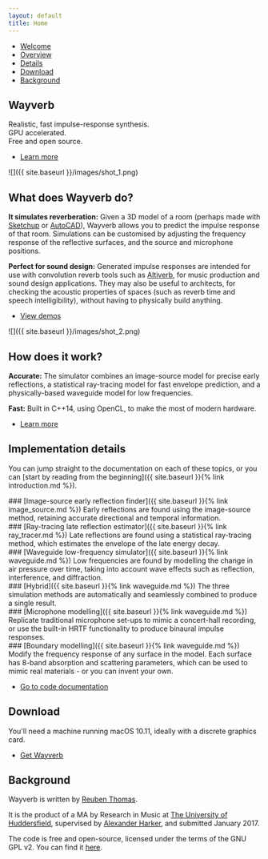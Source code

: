 ```yaml
---
layout: default
title: Home
---
```


<section id="sidebar">
<div class="inner">
<nav>
<ul>
<li><a href="#intro">Welcome</a></li>
<li><a href="#one">Overview</a></li>
<li><a href="#two">Details</a></li>
<li><a href="#three">Download</a></li>
<li><a href="#four">Background</a></li>
</ul>
</nav>
</div>
</section>

<div id="wrapper">

<section id="intro" class="wrapper style1 fullscreen fade-up">
<div class="inner">

# Wayverb

Realistic, fast impulse-response synthesis.
<br>
GPU accelerated.
<br>
Free and open source.

<ul class="actions">
<li><a href="#one" class="button scrolly">Learn more</a></li>
</ul>

</div>
</section>

<section id="one" class="wrapper style2 spotlights">

<section>
<div class="image">
![]({{ site.baseurl }}/images/shot_1.png)
</div>
<div class="content">
<div class="inner">

## What does Wayverb do?

**It simulates reverberation:** Given a 3D model of a room (perhaps made with
[Sketchup](https://www.sketchup.com)
or [AutoCAD](http://www.autodesk.com/products/autocad)), Wayverb allows you to
predict the impulse response of that room.
Simulations can be customised by adjusting the frequency response of the
reflective surfaces, and the source and microphone positions.

**Perfect for sound design:** Generated impulse responses are intended for
use with convolution reverb tools such as
[Altiverb](https://www.audioease.com/altiverb), for music production and
sound design applications.
They may also be useful to architects, for checking the acoustic properties of
spaces (such as reverb time and speech intelligibility), without having to
physically build anything.

<ul class="actions">
<li><a href="{{ site.baseurl }}{% link demos.md %}" class="button">View demos</a></li>
</ul>
</div>
</div>
</section>

<section>
<div class="image">
![]({{ site.baseurl }}/images/shot_2.png)
</div>
<div class="content">
<div class="inner">

## How does it work?

**Accurate:** The simulator combines an image-source model for precise early
reflections, a statistical ray-tracing model for fast envelope prediction, and a
physically-based waveguide model for low frequencies.

**Fast:** Built in C++14, using OpenCL, to make the most of modern hardware.

<ul class="actions">
<li><a href="#two" class="button scrolly">Learn more</a></li>
</ul>
</div>
</div>
</section>

</section>

<section id="two" class="wrapper style3 fade-up">

<div class="inner">

## Implementation details

You can jump straight to the documentation on each of these topics, or you can
[start by reading from the beginning]({{ site.baseurl }}{% link introduction.md %}).

<div class="features">
<section>
### [Image-source early reflection finder]({{ site.baseurl }}{% link image_source.md %})
Early reflections are found using the image-source method, retaining accurate
directional and temporal information.
</section>

<section>
### [Ray-tracing late reflection estimator]({{ site.baseurl }}{% link ray_tracer.md %})
Late reflections are found using a statistical ray-tracing method, which
estimates the envelope of the late energy decay.
</section>

<section>
### [Waveguide low-frequency simulator]({{ site.baseurl }}{% link waveguide.md %})
Low frequencies are found by modelling the change in air pressure over time,
taking into account wave effects such as reflection, interference, and
diffraction.
</section>

<section>
### [Hybrid]({{ site.baseurl }}{% link waveguide.md %})
The three simulation methods are automatically and seamlessly combined to
produce a single result.
</section>

<section>
### [Microphone modelling]({{ site.baseurl }}{% link waveguide.md %})
Replicate traditional microphone set-ups to mimic a concert-hall recording,
or use the built-in HRTF functionality to produce binaural impulse responses.
</section>

<section>
### [Boundary modelling]({{ site.baseurl }}{% link waveguide.md %})
Modify the frequency response of any surface in the model.
Each surface has 8-band absorption and scattering parameters, which can be used
to mimic real materials - or you can invent your own.
</section>
</div>

<ul class="actions">
<li><a href="{{ site.baseurl }}/doxygen/html/index.html" class="button">Go to code documentation</a></li>
</ul>

</div>
</section>

<section id="three" class="wrapper style1 fade-up">
<div class="inner">

## Download

You'll need a machine running macOS 10.11, ideally with a discrete graphics card.

<ul class="actions">
<li><a href="https://github.com/reuk/wayverb/releases" class="button">Get Wayverb</a></li>
</ul>

</div>
</section>

<section id="four" class = "wrapper style2 fade-up">
<div class="inner">

## Background

Wayverb is written by [Reuben Thomas](https://github.com/reuk).

It is the product of a MA by Research in Music at [The University of Huddersfield](https://www.hud.ac.uk/),
supervised by [Alexander Harker](http://www.alexanderjharker.co.uk/), and
submitted January 2017.

The code is free and open-source, licensed under the terms of the GNU GPL v2.
You can find it [here](https://github.com/reuk/wayverb).

</div>
</section>

</div>
